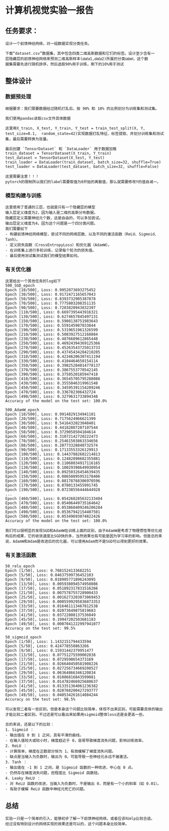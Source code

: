 
# 计算机视觉实验一报告

## 任务要求：

	设计一个前馈神经网络，对一组数据实现分类任务。  
  
	下载“dataset.csv”数据集，其中包含四类二维高斯数据和它们的标签。设计至少含有一  
	层隐藏层的前馈神经网络来预测二维高斯样本(𝑑𝑎𝑡𝑎1,𝑑𝑎𝑡𝑎2)所属的分类𝑙𝑎𝑏𝑒𝑙。这个数  
	据集需要先进行随机排序，然后选取90%用于训练，剩下的10%用于测试

## 整体设计

### 数据预处理

	根据要求：我们需要数据经过随机打乱后，按 90% 和 10% 的比例划分为训练集和测试集。
	
	我们使用pandas读取csv文件具体数据
	
	这里用X_train, X_test, Y_train, Y_test = train_test_split(X, Y, test_size=0.1,  random_state=42)实现数据打乱特征、标签提取、并划分训练集和测试集，最后需要转换为张量。
	
	最后创建 `TensorDataset` 和 `DataLoader` 用于数据加载
	train_dataset = TensorDataset(X_train, Y_train)
	test_dataset = TensorDataset(X_test, Y_test)
	train_loader = DataLoader(train_dataset, batch_size=32, shuffle=True)
	test_loader = DataLoader(test_dataset, batch_size=32, shuffle=False)

	这里需要注意！！！
	pytorch的限制所以我们的label需要取值为0开始的离散值，那么就需要修改Y的值自减一。

### 模型构建与训练
	这里使用了普通的三层，也就是只有一个隐藏层的模型
	输入层定义维度为2，因为输入是二维的高斯分布数据。
	隐藏层定义需要神经元个数，这是自由的，可以多加尝试。
	输出层定义维度为4，因为这个问题是一个四分类问题。
	我们需要如下
	- 构建前馈神经网络模型，尝试不同的网络层数、以及不同的激活函数（ReLU、Sigmoid、Tanh）。
	- 定义损失函数（CrossEntropyLoss）和优化器（AdamW）。
	- 在训练集上进行多轮训练，记录每个轮次的损失值。
	- 最后使用测试集测试我们的模型结果如何。

### 有关优化器
	这里给出一个其他任务的log如下
	500_SGD_epoch
	Epoch [10/500], Loss: 0.9952073693275452 
	Epoch [30/500], Loss: 0.9172471165657043 
	Epoch [50/500], Loss: 0.8393732905387878 
	Epoch [70/500], Loss: 0.7775803208351135 
	Epoch [90/500], Loss: 0.7203820943832397 
	Epoch [110/500], Loss: 0.6697395443916321 
	Epoch [130/500], Loss: 0.6274657845497131 
	Epoch [150/500], Loss: 0.5908138751983643 
	Epoch [170/500], Loss: 0.559145987033844 
	Epoch [190/500], Loss: 0.5319651961326599 
	Epoch [210/500], Loss: 0.5083927512168884 
	Epoch [230/500], Loss: 0.4876689612865448 
	Epoch [250/500], Loss: 0.46924394369125366 
	Epoch [270/500], Loss: 0.45263543725013733 
	Epoch [290/500], Loss: 0.43745434284210205 
	Epoch [310/500], Loss: 0.42346206307411194 
	Epoch [330/500], Loss: 0.4104464650154114 
	Epoch [350/500], Loss: 0.39825204014778137 
	Epoch [370/500], Loss: 0.3867553770542145 
	Epoch [390/500], Loss: 0.3758520185947418 
	Epoch [410/500], Loss: 0.36545705795288086 
	Epoch [430/500], Loss: 0.3555046319961548 
	Epoch [450/500], Loss: 0.34595391154289246 
	Epoch [470/500], Loss: 0.336782306432724 
	Epoch [490/500], Loss: 0.3279631733894348
	Accuracy of the model on the test set: 100.0%

	500_AdamW_epoch
	Epoch [10/500], Loss: 0.9914829134941101
	Epoch [20/500], Loss: 0.7175624966621399 
	Epoch [30/500], Loss: 0.5416432023048401 
	Epoch [40/500], Loss: 0.44182807207107544
	Epoch [50/500], Loss: 0.3729058504104614 
	Epoch [60/500], Loss: 0.31072142720222473
	Epoch [70/500], Loss: 0.25461503863334656
	Epoch [80/500], Loss: 0.20773328840732574 
	Epoch [90/500], Loss: 0.17133553326129913 
	Epoch [100/500], Loss: 0.14437882602214813
	Epoch [110/500], Loss: 0.12482898682355881
	Epoch [120/500], Loss: 0.11068034917116165
	Epoch [130/500], Loss: 0.10029398649930954
	Epoch [140/500], Loss: 0.09250326454639435
	Epoch [150/500], Loss: 0.08650895953178406
	Epoch [160/500], Loss: 0.08178768306970596
	Epoch [170/500], Loss: 0.0780133455991745 
	Epoch [190/500], Loss: 0.07238556444644928
	...
	Epoch [460/500], Loss: 0.054268285632133484
	Epoch [470/500], Loss: 0.05406449735164642
	Epoch [480/500], Loss: 0.053868409246206284
	Epoch [490/500], Loss: 0.05367942154407501
	Epoch [500/500], Loss: 0.05349693074822426
	Accuracy of the model on the test set: 100.0%

	我们可以很明显的发现SGD和AdamW在训练上面的区别，由于AdamW是考虑了物理惯性等优化结构后的成果，它的收敛速度比SGD快的多，当然效果也有可能是因为学习率的影响。但是总的来说，AdamW和Adam是改进后的优化器，可以使用Adam而不是SGD可以得到更好的效果。

### 有关激活函数
	50_relu_epoch
	Epoch [1/50], Loss: 0.7081524133682251
	Epoch [5/50], Loss: 0.04637599736452103
	Epoch [9/50], Loss: 0.018905771896243095
	Epoch [13/50], Loss: 0.005938094574958086
	Epoch [17/50], Loss: 0.051892317831516266
	Epoch [21/50], Loss: 0.007578755728900433
	Epoch [25/50], Loss: 0.0016273203073069453
	Epoch [29/50], Loss: 0.0005599295836873353
	Epoch [33/50], Loss: 0.016461113467812538
	Epoch [37/50], Loss: 0.02073649875819683
	Epoch [41/50], Loss: 0.03722808137536049
	Epoch [45/50], Loss: 0.19947202503681183
	Epoch [49/50], Loss: 0.0007041222997941077
	Accuracy on the test set: 99.5%

	50_sigmoid_epoch
	Epoch [1/50], Loss: 1.1432151794433594
	Epoch [5/50], Loss: 0.424778550863266
	Epoch [9/50], Loss: 0.15931442379951477
	Epoch [13/50], Loss: 0.07751275599002838
	Epoch [17/50], Loss: 0.0729590654373169
	Epoch [21/50], Loss: 0.026640450581908226
	Epoch [25/50], Loss: 0.027256734669208527
	Epoch [29/50], Loss: 0.06364866346120834
	Epoch [33/50], Loss: 0.01086816843599081
	Epoch [37/50], Loss: 0.014782466925680637
	Epoch [41/50], Loss: 0.013351364061236382
	Epoch [45/50], Loss: 0.028768200427293777
	Epoch [49/50], Loss: 0.040534261614084244
	Accuracy on the test set: 98.5%

	可以发现二者有一些区别，但是本身这个问题比较简单，体现不出来区别，可能需要具体的输出才能比较二者区别。不过还是可以看出来如果用sigmoid整体loss还是会更高一些。

	总的来说，还是以下的比较：
	1. Sigmoid ： 
	- 输出值在 0 到 1 之间，具有平滑的曲线。 
	- 在输入值较大或较小时，梯度趋近于 0，容易导致梯度消失问题，影响训练效率。 
	2. ReLU ： 
	- 计算简单，梯度在正数部分恒为 1，有效缓解了梯度消失问题。 
	- 缺点是当输入为负数时，输出为 0，可能导致一些神经元永远不被激活。
	3. Tanh ： 
	- 输出值在 -1 到 1 之间，是 Sigmoid 函数的一种改进，中心在 0 点。 
	- 仍然存在梯度消失问题，但程度比 Sigmoid 函数轻。 
	4. Leaky ReLU ： 
	- 对 ReLU 函数的改进，当输入为负数时，不是输出 0，而是有一个小的斜率（如 0.01）。 
	- 有助于缓解 ReLU 函数中神经元死亡的问题。
## 总结
	实验一只是一个简单的引入，能够初步了解一下前馈神经网络，或者应该叫mlp比较合适。
	经过没有特别设计的网络实现的效果还是可以的，这个问题本身比较简单。